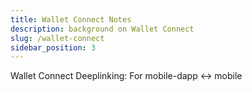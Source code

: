 ```yaml
---
title: Wallet Connect Notes
description: background on Wallet Connect
slug: /wallet-connect
sidebar_position: 3
---
```


Wallet Connect Deeplinking:
For mobile-dapp <-> mobile
